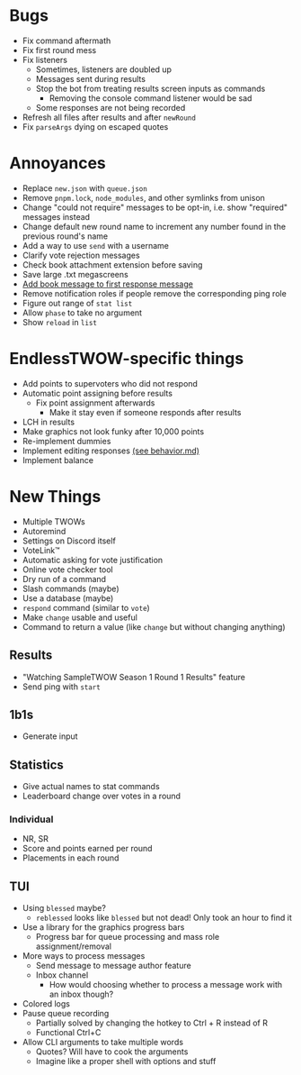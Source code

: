 # Bugs
- Fix command aftermath
- Fix first round mess
- Fix listeners
	- Sometimes, listeners are doubled up
	- Messages sent during results
	- Stop the bot from treating results screen inputs as commands
		- Removing the console command listener would be sad
	- Some responses are not being recorded
- Refresh all files after results and after `newRound`
- Fix `parseArgs` dying on escaped quotes

# Annoyances
- Replace `new.json` with `queue.json`
- Remove `pnpm.lock`, `node_modules`, and other symlinks from unison
- Change "could not require" messages to be opt-in, i.e. show "required" messages instead
- Change default new round name to increment any number found in the previous round's name
- Add a way to use `send` with a username
- Clarify vote rejection messages
- Check book attachment extension before saving
- Save large .txt megascreens
- [Add book message to first response message](behavior.md#first-response-message)
- Remove notification roles if people remove the corresponding ping role
- Figure out range of `stat list`
- Allow `phase` to take no argument
- Show `reload` in `list`

# EndlessTWOW-specific things
- Add points to supervoters who did not respond
- Automatic point assigning before results
	- Fix point assignment afterwards
		- Make it stay even if someone responds after results
- LCH in results
- Make graphics not look funky after 10,000 points
- Re-implement dummies
- Implement editing responses [(see behavior.md)](behavior.md#editing-behavior)
- Implement balance

# New Things
- Multiple TWOWs
- Autoremind
- Settings on Discord itself
- VoteLink™
- Automatic asking for vote justification
- Online vote checker tool
- Dry run of a command
- Slash commands (maybe)
- Use a database (maybe)
- `respond` command (similar to `vote`)
- Make `change` usable and useful
- Command to return a value (like `change` but without changing anything)

## Results
- "Watching SampleTWOW Season 1 Round 1 Results" feature
- Send ping with `start`

## 1b1s
- Generate input

## Statistics
- Give actual names to stat commands
- Leaderboard change over votes in a round

### Individual
- NR, SR
- Score and points earned per round
- Placements in each round

## TUI
- Using `blessed` maybe?
	- `reblessed` looks like `blessed` but not dead! Only took an hour to find it
- Use a library for the graphics progress bars
	- Progress bar for queue processing and mass role assignment/removal
- More ways to process messages
	- Send message to message author feature
	- Inbox channel
		- How would choosing whether to process a message work with an inbox though?
- Colored logs
- Pause queue recording
	- Partially solved by changing the hotkey to Ctrl + R instead of R
	- Functional Ctrl+C
- Allow CLI arguments to take multiple words
	- Quotes? Will have to cook the arguments
	- Imagine like a proper shell with options and stuff